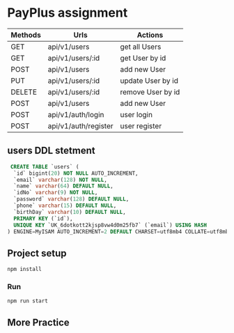 # PayPlus assignment

| Methods	| Urls	                | Actions
| --------- | --------------------- | ---------------------- |
| GET       | api/v1/users         | get all Users
| GET       | api/v1/users/:id     | get User by id
| POST      | api/v1/users         | add new User
| PUT       | api/v1/users/:id     | update User by id
| DELETE    | api/v1/users/:id     | remove User by id
| POST      | api/v1/users         | add new User
| POST      | api/v1/auth/login    | user login
| POST      | api/v1/auth/register | user register

## users DDL stetment
```SQL
 CREATE TABLE `users` (
  `id` bigint(20) NOT NULL AUTO_INCREMENT,
  `email` varchar(128) NOT NULL,
  `name` varchar(64) DEFAULT NULL,
  `idNo` varchar(9) NOT NULL,
  `password` varchar(128) DEFAULT NULL,
  `phone` varchar(15) DEFAULT NULL,
  `birthDay` varchar(10) DEFAULT NULL,
  PRIMARY KEY (`id`),
  UNIQUE KEY `UK_6dotkott2kjsp8vw4d0m25fb7` (`email`) USING HASH
) ENGINE=MyISAM AUTO_INCREMENT=2 DEFAULT CHARSET=utf8mb4 COLLATE=utf8mb4_general_ci;
```

## Project setup
```
npm install
```

### Run
```
npm run start
```

## More Practice

